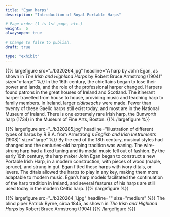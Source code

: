```yaml
---
title: "Egan harps"
description: "Introduction of Royal Portable Harps"

# Page order (1 is 1st page, etc.)
weight:  5
alwaysopen: true

# Change to false to publish.
draft: true

type: "exhibit"
---
```


{{% largefigure src="../b320264.jpg" headline="A harp by John Egan, as shown in *The Irish and Highland Harps* by Robert Bruce Armstrong (1904)" size="x-large" %}}
In the 16th century, the chieftains began to lose their power and lands, and the role of the professional harper changed. Harpers found patrons in the great houses of Ireland and Scotland. The itinerant harper travelled from house to house, providing music and teaching harp to family members. In Ireland, larger *cláirseachs* were made. Fewer than twenty of these Gaelic harps still exist today, and most are in the National Museum of Ireland. There is one extremely rare Irish harp, the Bunworth harp (1734) in the Museum of Fine Arts, Boston.
{{% /largefigure %}}

{{% largefigure src="../b320285.jpg" headline="Illustration of different types of harps by R.B.A. from Armstrong's *English and Irish Instruments* (1908)" size="large" %}}
By the end of the 18th century, musical styles had changed and the centuries-old harping tradition was waning. The wire-strung harp had a fixed tuning and its modal music fell out of fashion. By the early 19th century, the harp maker John Egan began to construct a new Portable Irish Harp, in a modern construction, with pieces of wood (maple, spruce), and strung in gut. Egan fitted these harps with ivory ditals, or levers.  The ditals allowed the harps to play in any key, making them more adaptable to modern music. Egan’s harp models facilitated the continuation of the harp tradition in Ireland, and several features of his harps are still used today in the modern Celtic harp. {{% /largefigure %}}

{{% largefigure src="../b320264_1.jpg" headline="" size="medium" %}}
The blind piper Patrick Byrne, circa 1845, as shown in *The Irish and Highland Harps* by Robert Bruce Armstrong (1904)
{{% /largefigure %}}
